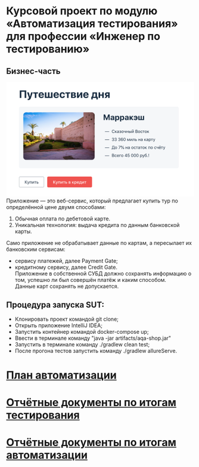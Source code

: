 # Курсовой проект по модулю «Автоматизация тестирования» для профессии «Инженер по тестированию»
## Бизнес-часть    
 ![service.png](Images%2Fservice.png)  
Приложение — это веб-сервис, который предлагает купить тур по определённой цене двумя способами:

1. Обычная оплата по дебетовой карте.
2. Уникальная технология: выдача кредита по данным банковской карты.

Само приложение не обрабатывает данные по картам, а пересылает их банковским сервисам:
- сервису платежей, далее Payment Gate;
- кредитному сервису, далее Credit Gate.  
Приложение в собственной СУБД должно сохранять информацию о том, успешно ли был совершён платёж и каким способом.   
Данные карт сохранять не допускается.

## Процедура запуска SUT:
- Клонировать проект командой git clone;
- Открыть приложение IntelliJ IDEA;
- Запустить контейнер командой docker-compose up;
- Ввести в терминале команду "java -jar artifacts/aqa-shop.jar"
- Запустить в терминале команду ./gradlew clean test;
- После прогона тестов запустить команду ./gradlew allureServe.

# [План автоматизации](Plan.md)
# [Отчётные документы по итогам тестирования](Report.md)
# [Отчётные документы по итогам автоматизации](Summary.md)